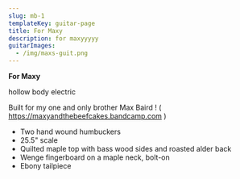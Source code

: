 ```yaml
---
slug: mb-1
templateKey: guitar-page
title: For Maxy
description: for maxyyyyy
guitarImages:
  - /img/maxs-guit.png
---
```

**For Maxy**

hollow body electric

Built for my one and only brother Max Baird ! ( https://maxyandthebeefcakes.bandcamp.com )

* Two hand wound humbuckers
* 25.5" scale
* Quilted maple top with bass wood sides and roasted alder back
* Wenge fingerboard on a maple neck, bolt-on
* Ebony tailpiece
